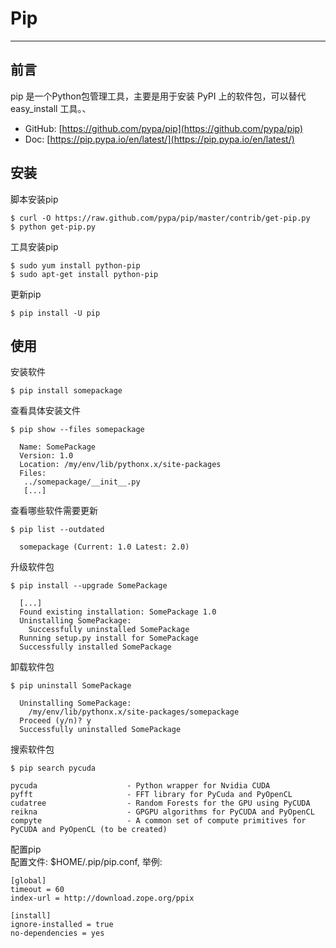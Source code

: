 # Pip

---

## 前言

pip 是一个Python包管理工具，主要是用于安装 PyPI 上的软件包，可以替代 easy\_install 工具。、

* GitHub: [https://github.com/pypa/pip](https://github.com/pypa/pip)
* Doc: [https://pip.pypa.io/en/latest/](https://pip.pypa.io/en/latest/)

## 安装

脚本安装pip

```shell
$ curl -O https://raw.github.com/pypa/pip/master/contrib/get-pip.py
$ python get-pip.py
```

工具安装pip

```shell
$ sudo yum install python-pip
$ sudo apt-get install python-pip
```

更新pip

```shell
$ pip install -U pip
```

## 使用

安装软件

```shell
$ pip install somepackage
```

查看具体安装文件

```shell
$ pip show --files somepackage

  Name: SomePackage
  Version: 1.0
  Location: /my/env/lib/pythonx.x/site-packages
  Files:
   ../somepackage/__init__.py
   [...]
```

查看哪些软件需要更新

```shell
$ pip list --outdated

  somepackage (Current: 1.0 Latest: 2.0)
```

升级软件包

```shell
$ pip install --upgrade SomePackage

  [...]
  Found existing installation: SomePackage 1.0
  Uninstalling SomePackage:
    Successfully uninstalled SomePackage
  Running setup.py install for SomePackage
  Successfully installed SomePackage
```

卸载软件包

```shell
$ pip uninstall SomePackage

  Uninstalling SomePackage:
    /my/env/lib/pythonx.x/site-packages/somepackage
  Proceed (y/n)? y
  Successfully uninstalled SomePackage
```

搜索软件包

```shell
$ pip search pycuda

pycuda                    - Python wrapper for Nvidia CUDA
pyfft                     - FFT library for PyCuda and PyOpenCL
cudatree                  - Random Forests for the GPU using PyCUDA
reikna                    - GPGPU algorithms for PyCUDA and PyOpenCL
compyte                   - A common set of compute primitives for PyCUDA and PyOpenCL (to be created)
```

配置pip  
配置文件: $HOME/.pip/pip.conf, 举例:

```shell
[global]
timeout = 60
index-url = http://download.zope.org/ppix

[install]
ignore-installed = true
no-dependencies = yes
```



